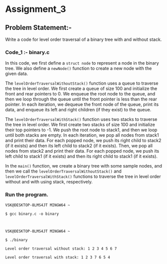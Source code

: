 

# Assignment_3

## Problem Statement:-

Write a code for level order traversal of a binary tree with and without stack.


### Code_1 :- binary.c
    

In this code, we first define a `struct node` to represent a node in the binary tree. We also define a `newNode()` function 
to create a new node with the given data.

The `levelOrderTraversalWithoutStack()` function uses a queue to traverse the tree in level order. We first create a queue of size 
100 and initialize the front and rear pointers to 0. We enqueue the root node to the queue, and then we loop through the queue until 
the front pointer is less than the rear pointer. In each iteration, we dequeue the front node of the queue, print its data, and enqueue 
its left and right children (if they exist) to the queue.

The `levelOrderTraversalWithStack()` function uses two stacks to traverse the tree in level order. We first create two stacks of size 100 
and initialize their top pointers to -1. We push the root node to stack1, and then we loop until both stacks are empty. In each iteration,
we pop all nodes from stack1 and print their data. For each popped node, we push its right child to stack2 (if it exists) and then its left 
child to stack2 (if it exists). Then, we pop all nodes from stack2 and print their data. For each popped node, we push its left child to stack1
(if it exists) and then its right child to stack1 (if it exists).

In the `main()` function, we create a binary tree with some sample nodes, and then we call the `levelOrderTraversalWithoutStack()` and 
`levelOrderTraversalWithStack()` functions to traverse the tree in level order without and with using stack, respectively.

### Run the program.


    VSK@DESKTOP-8LMS4JT MINGW64 ~

    $ gcc binary.c -o binary



    VSK@DESKTOP-8LMS4JT MINGW64 ~

    $ ./binary

    Level order traversal without stack: 1 2 3 4 5 6 7

    Level order traversal with stack: 1 2 3 7 6 5 4

